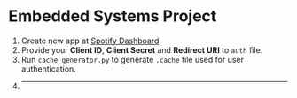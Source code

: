 # Embedded Systems Project

1. Create new app at [Spotify Dashboard](https://developer.spotify.com/dashboard/).
2. Provide your **Client ID**, **Client Secret** and **Redirect URI** to `auth` file.
3. Run `cache_generator.py` to generate `.cache` file used for user authentication.
4. ---
